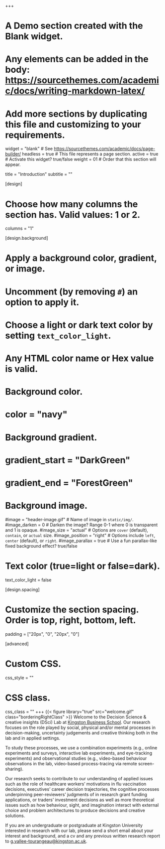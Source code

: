 +++
# A Demo section created with the Blank widget.
# Any elements can be added in the body: https://sourcethemes.com/academic/docs/writing-markdown-latex/
# Add more sections by duplicating this file and customizing to your requirements.

widget = "blank"  # See https://sourcethemes.com/academic/docs/page-builder/
headless = true  # This file represents a page section.
active = true  # Activate this widget? true/false
weight = 01  # Order that this section will appear.

title = "Introduction"
subtitle = ""



[design]
  # Choose how many columns the section has. Valid values: 1 or 2.
  columns = "1"

[design.background]
  # Apply a background color, gradient, or image.
  #   Uncomment (by removing `#`) an option to apply it.
  #   Choose a light or dark text color by setting `text_color_light`.
  #   Any HTML color name or Hex value is valid.

  # Background color.
  # color = "navy"
  
  # Background gradient.
  # gradient_start = "DarkGreen"
  # gradient_end = "ForestGreen"
  
  # Background image.
  #image = "header-image.gif"  # Name of image in `static/img/`.
  #image_darken = 0  # Darken the image? Range 0-1 where 0 is transparent and 1 is opaque.
  #image_size = "actual"  #  Options are `cover` (default), `contain`, or `actual` size.
  #image_position = "right"  # Options include `left`, `center` (default), or `right`.
  #image_parallax = true  # Use a fun parallax-like fixed background effect? true/false
  
  # Text color (true=light or false=dark).
  text_color_light = false

[design.spacing]
  # Customize the section spacing. Order is top, right, bottom, left.
  padding = ["20px", "0", "20px", "0"]

[advanced]
 # Custom CSS. 
 css_style = ""
 
 # CSS class.
 css_class = ""
+++
{{< figure library="true" src="welcome.gif" class="borderingRightClass" >}}
Welcome to the Decision Science & creative insights (DSci) Lab at [Kingston Business School](https://www.kingston.ac.uk/faculties/faculty-of-business-and-social-sciences/schools/kingston-business-school/). Our research focuses on the role played by social, physical and/or mental processes in decision-making, uncertainty judgements and creative thinking both in the lab and in applied settings.

To study these processes, we use a combination experiments (e.g., online experiments and surveys, interactive lab experiments, and eye-tracking experiments) and observational studies (e.g., video-based behaviour observations in the lab, video-based process-tracing via remote screen-sharing).

Our research seeks to contribute to our understanding of applied issues such as the role of healthcare workers’ motivations in flu vaccination decisions, executives’ career decision trajectories, the cognitive processes underpinning peer-reviewers’ judgments of in research grant funding applications, or traders’ investment decisions as well as more theoretical issues such as how behaviour, sight, and imagination interact with external choice and problem architectures to produce decisions and creative solutions.

If you are an undergraduate or postgraduate at Kingston University interested in research with our lab, please send a short email about your interest and background, and a cv and any previous written research report to [g.vallee-tourangeau@kingston.ac.uk](mailto:g.vallee-tourangeau@kingston.ac.uk).
